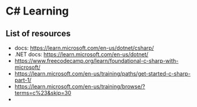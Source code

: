 # C# Learning 

## List of resources

* docs: https://learn.microsoft.com/en-us/dotnet/csharp/
* .NET docs: https://learn.microsoft.com/en-us/dotnet/
* https://www.freecodecamp.org/learn/foundational-c-sharp-with-microsoft/
* https://learn.microsoft.com/en-us/training/paths/get-started-c-sharp-part-1/
* https://learn.microsoft.com/en-us/training/browse/?terms=c%23&skip=30
* 
